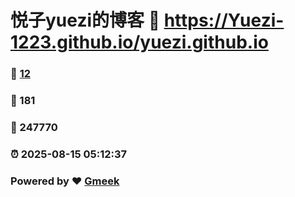 # 悦子yuezi的博客 :link: https://Yuezi-1223.github.io/yuezi.github.io 
### :page_facing_up: [12](https://Yuezi-1223.github.io/yuezi.github.io/tag.html) 
### :speech_balloon: 181 
### :hibiscus: 247770 
### :alarm_clock: 2025-08-15 05:12:37 
### Powered by :heart: [Gmeek](https://github.com/Meekdai/Gmeek)
